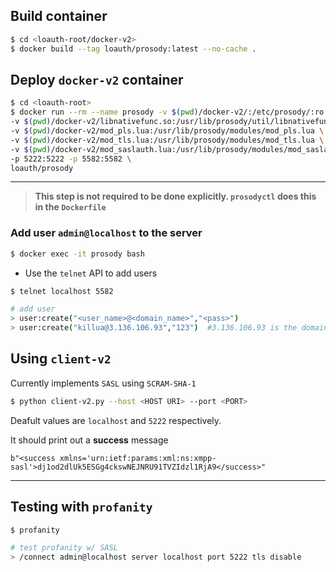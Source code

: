 ## Build container
```bash
$ cd <loauth-root/docker-v2>
$ docker build --tag loauth/prosody:latest --no-cache .
```

## Deploy `docker-v2` container
```bash
$ cd <loauth-root>
$ docker run --rm --name prosody -v $(pwd)/docker-v2/:/etc/prosody/:ro \
-v $(pwd)/docker-v2/libnativefunc.so:/usr/lib/prosody/util/libnativefunc.so \
-v $(pwd)/docker-v2/mod_pls.lua:/usr/lib/prosody/modules/mod_pls.lua \
-v $(pwd)/docker-v2/mod_tls.lua:/usr/lib/prosody/modules/mod_tls.lua \
-v $(pwd)/docker-v2/mod_saslauth.lua:/usr/lib/prosody/modules/mod_saslauth.lua \
-p 5222:5222 -p 5582:5582 \
loauth/prosody
```
--------------
> **This step is not required to be done explicitly.
> `prosodyctl` does this in the `Dockerfile`**

### Add user `admin@localhost` to the server
```bash
$ docker exec -it prosody bash
```
- Use the `telnet` API to add users
```bash
$ telnet localhost 5582

# add user
> user:create("<user_name>@<domain_name>","<pass>")
> user:create("killua@3.136.106.93","123")  #3.136.106.93 is the domain_name of the server, here it is the IP of the aws instance.
```

## Using `client-v2`
Currently implements `SASL` using `SCRAM-SHA-1`

```bash
$ python client-v2.py --host <HOST URI> --port <PORT>
```
Deafult values are `localhost` and `5222` respectively.

It should print out a **success** message
```
b"<success xmlns='urn:ietf:params:xml:ns:xmpp-sasl'>dj1od2dlUk5ESGg4ckswNEJNRU91TVZIdzl1RjA9</success>"
```

-----------------

## Testing with `profanity`
```bash
$ profanity

# test profanity w/ SASL
> /connect admin@localhost server localhost port 5222 tls disable
```
